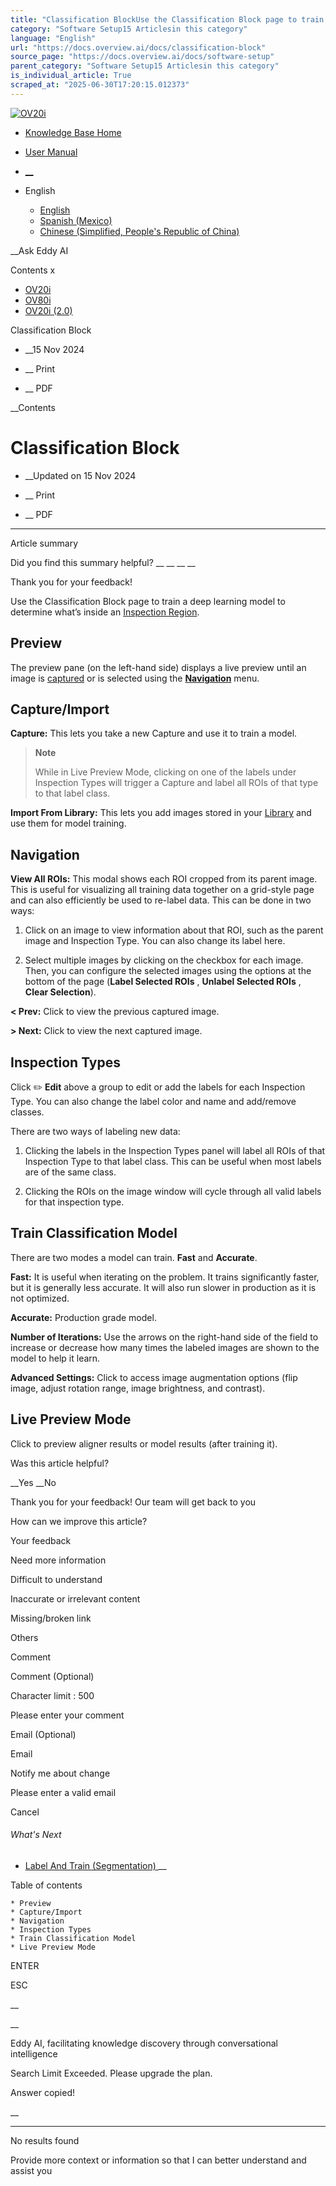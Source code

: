 ```yaml
---
title: "Classification BlockUse the Classification Block page to train a deep learning model to determine what’s inside an Inspection Region . Preview The preview pane (on the left-hand side) displays a live preview until an image is captured or is selected using the..."
category: "Software Setup15 Articlesin this category"
language: "English"
url: "https://docs.overview.ai/docs/classification-block"
source_page: "https://docs.overview.ai/docs/software-setup"
parent_category: "Software Setup15 Articlesin this category"
is_individual_article: True
scraped_at: "2025-06-30T17:20:15.012373"
---
```


[ ![OV20i](https://cdn.document360.io/logo/863daf20-40fe-49e9-9c91-e3c6cfba55d1/2e22ebf07a24460d8065cff0cb46d3d4-OverviewLogo.png) ](https://www.overview.ai)

  * [Knowledge Base Home](https://docs.overview.ai)
  * [User Manual](https://docs.overview.ai/docs)



  * [ __](/v1/en)
  * English

    * [ English ](/docs/en/classification-block "en")
    * [ Spanish \(Mexico\) ](/docs/es-mx/classification-block "es-mx")
    * [ Chinese \(Simplified, People's Republic of China\) ](/docs/zh-cn/classification-block "zh-cn")




__Ask Eddy AI

Contents x

  * [ OV20i  ](start-here)
  * [ OV80i  ](start-here-1)
  * [ OV20i \(2.0\)  ](faq)



Classification Block

  *  __15 Nov 2024



  *  __ Print

  *  __ PDF




 __Contents

# Classification Block

  *  __Updated on 15 Nov 2024



  *  __ Print

  * __ PDF




* * *

Article summary

Did you find this summary helpful?  __ __ __ __

Thank you for your feedback\!

Use the Classification Block page to train a deep learning model to determine what’s inside an [Inspection Region](/v1/docs/roi-block).

## Preview

The preview pane \(on the left-hand side\) displays a live preview until an image is [captured](/v1/docs/classification-block#captureimport) or is selected using the [**Navigation**](/v1/docs/classification-block#navigation) menu.

## Capture/Import

**Capture:** This lets you take a new Capture and use it to train a model.

> **Note**
> 
> While in Live Preview Mode, clicking on one of the labels under Inspection Types will trigger a Capture and label all ROIs of that type to that label class.

**Import From Library:** This lets you add images stored in your [Library](/v1/docs/library) and use them for model training.

## Navigation

**View All ROIs:** This modal shows each ROI cropped from its parent image. This is useful for visualizing all training data together on a grid-style page and can also efficiently be used to re-label data. This can be done in two ways:

  1. Click on an image to view information about that ROI, such as the parent image and Inspection Type. You can also change its label here.

  2. Select multiple images by clicking on the checkbox for each image. Then, you can configure the selected images using the options at the bottom of the page \(**Label Selected ROIs** , **Unlabel Selected ROIs** , **Clear Selection**\).




**< Prev:** Click to view the previous captured image.

**> Next:** Click to view the next captured image.

## Inspection Types

Click ✏️ **Edit** above a group to edit or add the labels for each Inspection Type. You can also change the label color and name and add/remove classes.

There are two ways of labeling new data:

  1. Clicking the labels in the Inspection Types panel will label all ROIs of that Inspection Type to that label class. This can be useful when most labels are of the same class.

  2. Clicking the ROIs on the image window will cycle through all valid labels for that inspection type.




## Train Classification Model

There are two modes a model can train. **Fast** and **Accurate**.

**Fast:** It is useful when iterating on the problem. It trains significantly faster, but it is generally less accurate. It will also run slower in production as it is not optimized.

**Accurate:** Production grade model.

**Number of Iterations:** Use the arrows on the right-hand side of the field to increase or decrease how many times the labeled images are shown to the model to help it learn.

**Advanced Settings:** Click to access image augmentation options \(flip image, adjust rotation range, image brightness, and contrast\).

## Live Preview Mode

Click to preview aligner results or model results \(after training it\).

Was this article helpful?

__Yes __No

Thank you for your feedback\! Our team will get back to you

How can we improve this article?

Your feedback

Need more information

Difficult to understand

Inaccurate or irrelevant content

Missing/broken link

Others

Comment

Comment \(Optional\)

Character limit : 500

Please enter your comment

Email \(Optional\)

Email

Notify me about change  


Please enter a valid email

Cancel

###### What's Next

  * [ Label And Train \(Segmentation\) ](/docs/segmentation-block) __



Table of contents

    * Preview 
    * Capture/Import 
    * Navigation 
    * Inspection Types 
    * Train Classification Model 
    * Live Preview Mode 



ENTER

ESC

 __

__

Eddy AI, facilitating knowledge discovery through conversational intelligence

Search Limit Exceeded. Please upgrade the plan.

Answer copied\!

__

__ __

No results found

Provide more context or information so that I can better understand and assist you

